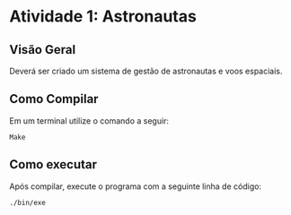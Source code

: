 # Atividade 1: Astronautas
## Visão Geral
Deverá ser criado um sistema de gestão de astronautas e voos espaciais.

## Como Compilar
Em um terminal utilize o comando a seguir:
```
Make
```

## Como executar
Após compilar, execute o programa com a seguinte linha de código:
```
./bin/exe
```
